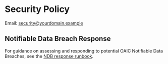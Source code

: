 # Security Policy

Email: security@yourdomain.example

## Notifiable Data Breach Response
For guidance on assessing and responding to potential OAIC Notifiable Data Breaches, see the [NDB response runbook](../runbooks/ndb.md).
